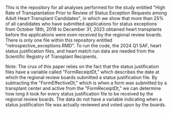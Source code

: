 This is the repository for all analyses performed for the study entitled "High Rate of Transplantation Prior to Review of Status Exception Requests among Adult Heart Transplant Candidates", 
in which we show that more than 25% of all candidates who have submitted applications for status exceptions from October 18th, 2018 to December 31, 2023 obtained heart transplants before the 
applications were even received by the regional review boards. There is only one file within this repository entitled "retrospective_exceptions.RMD". To run the code, the 2024 Q1 SAF, heart status justification files, and heart match run data are needed from the Scientific Registry of Transplant Recipients. 

Note: The crux of this paper relies on the fact that the status justification files have a variable called "FormReceiptDt," which describes the date at which the regional review boards submitted a status justification file. By subtracting the "FormEffectiveDt," which is when a form was submitted by a transplant center and active from the "FormReceiptDt," we can determine how long it took for every status justification file to be received by the regional review boards. The data do not have a variable indicating when a status justification file was actually reviewed and voted upon by the boards. 
